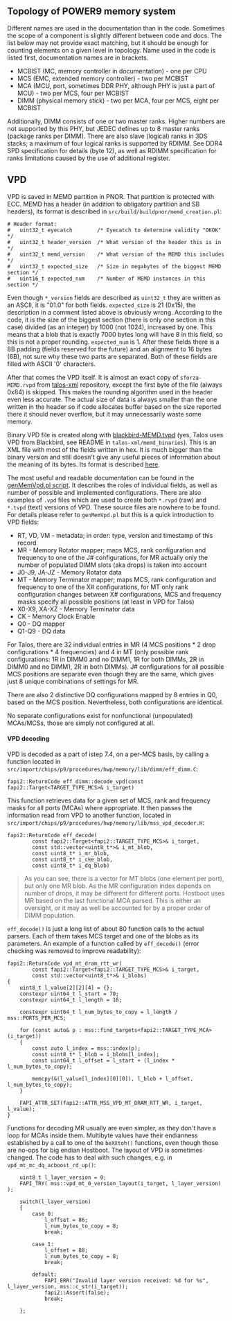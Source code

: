 ## Topology of POWER9 memory system

Different names are used in the documentation than in the code. Sometimes the
scope of a component is slightly different between code and docs. The list below
may not provide exact matching, but it should be enough for counting elements on
a given level in topology. Name used in the code is listed first, documentation
names are in brackets.

* MCBIST (MC, memory controller in documentation) - one per CPU
* MCS (EMC, extended memory controller) - two per MCBIST
* MCA (MCU, port, sometimes DDR PHY, although PHY is just a part of MCU) - two
  per MCS, four per MCBIST
* DIMM (physical memory stick) - two per MCA, four per MCS, eight per MCBIST

Additionally, DIMM consists of one or two master ranks. Higher numbers are not
supported by this PHY, but JEDEC defines up to 8 master ranks (package ranks per
DIMM). There are also slave (logical) ranks in 3DS stacks; a maximum of four
logical ranks is supported by RDIMM. See DDR4 SPD specification for details
(byte 12), as well as RDIMM specification for ranks limitations caused by the
use of additional register.

## VPD

VPD is saved in MEMD partition in PNOR. That partition is protected with ECC.
MEMD has a header (in addition to obligatory partition and SB headers), its
format is described in `src/build/buildpnor/memd_creation.pl`:

```
# Header format:
#   uint32_t eyecatch        /* Eyecatch to determine validity "OKOK" */
#   uint32_t header_version  /* What version of the header this is in */
#   uint32_t memd_version    /* What version of the MEMD this includes */
#   uint32_t expected_size   /* Size in megabytes of the biggest MEMD section */
#   uint16_t expected_num    /* Number of MEMD instances in this section */
```

Even though `*_version` fields are described as `uint32_t` they are written as
an ASCII, it is "01.0" for both fields. `expected_size` is 21 (0x15), the
description in a comment listed above is obviously wrong. According to the code,
it is the size of the biggest section (there is only one section in this case)
divided (as an integer) by 1000 (not 1024), increased by one. This means that a
blob that is exactly 7000 bytes long will have 8 in this field, so this is not a
proper rounding. `expected_num` is 1. After these fields there is a 8B padding
(fields reserved for the future) and an alignment to 16 bytes (6B), not sure why
these two parts are separated. Both of these fields are filled with ASCII '0'
characters.

After that comes the VPD itself. It is almost an exact copy of
`sforza-MEMD.rvpd` from [talos-xml](https://git.raptorcs.com/git/talos-xml/tree/memd_binaries)
repository, except the first byte of the file (always 0x84) is skipped. This
makes the rounding algorithm used in the header even less accurate. The actual
size of data is always smaller than the one written in the header so if code
allocates buffer based on the size reported there it should never overflow, but
it may unnecessarily waste some memory.

Binary VPD file is created along with [blackbird-MEMD.tvpd](https://git.raptorcs.com/git/blackbird-vpd/tree/mainboard/blackbird-MEMD.tvpd)
(yes, Talos uses VPD from Blackbird, see README in `talos-xml/memd_binaries`).
This is an XML file with most of the fields written in hex. It is much bigger
than the binary version and still doesn't give any useful pieces of information
about the meaning of its bytes. Its format is described [here](https://git.raptorcs.com/git/vpdtools/tree/docs/xmlformat.md).

The most useful and readable documentation can be found in the [genMemVpd.pl script](https://git.raptorcs.com/git/talos-hostboot/tree/src/import/tools/genMemVpd.pl).
It describes the roles of individual fields, as well as number of possible and
implemented configurations. There are also examples of `.vpd` files which are
used to create both `*.rvpd` (raw) and `*.tvpd` (text) versions of VPD. These
source files are nowhere to be found. For details please refer to `genMemVpd.pl`
but this is a quick introduction to VPD fields:

* RT, VD, VM - metadata; in order: type, version and timestamp of this record
* MR - Memory Rotator mapper; maps MCS, rank configuration and frequency to one
  of the J# configurations, for MR actually only the number of populated DIMM
  slots (aka drops) is taken into account
* J0-J9, JA-JZ - Memory Rotator data
* MT - Memory Terminator mapper; maps MCS, rank configuration and frequency to
  one of the X# configurations, for MT only rank configuration changes between
  X# configurations, MCS and frequency masks specify all possible positions (at
  least in VPD for Talos)
* X0-X9, XA-XZ - Memory Terminator data
* CK - Memory Clock Enable
* Q0 - DQ mapper
* Q1-Q9 - DQ data

For Talos, there are 32 individual entries in MR (4 MCS positions \* 2 drop
configurations \* 4 frequencies) and 4 in MT (only possible rank configurations:
1R in DIMM0 and no DIMM1, 1R for both DIMMs, 2R in DIMM0 and no DIMM1, 2R in
both DIMMs). J# configurations for all possible MCS positions are separate even
though they are the same, which gives just 8 unique combinations of settings for
MR.

There are also 2 distinctive DQ configurations mapped by 8 entries in Q0, based
on the MCS position. Nevertheless, both configurations are identical.

No separate configurations exist for nonfunctional (unpopulated) MCAs/MCSs,
those are simply not configured at all.

#### VPD decoding

VPD is decoded as a part of istep 7.4, on a per-MCS basis, by calling a function
located in `src/import/chips/p9/procedures/hwp/memory/lib/dimm/eff_dimm.C`:

```
fapi2::ReturnCode eff_dimm::decode_vpd(const fapi2::Target<TARGET_TYPE_MCS>& i_target)
```

This function retrieves data for a given set of MCS, rank and frequency masks
for all ports (MCAs) where appropriate. It then passes the information read from
VPD to another function, located in `src/import/chips/p9/procedures/hwp/memory/lib/mss_vpd_decoder.H`:

```
fapi2::ReturnCode eff_decode(
        const fapi2::Target<fapi2::TARGET_TYPE_MCS>& i_target,
        const std::vector<uint8_t*>& i_mt_blob,
        const uint8_t* i_mr_blob,
        const uint8_t* i_cke_blob,
        const uint8_t* i_dq_blob)
```

> As you can see, there is a vector for MT blobs (one element per port), but
> only one MR blob. As the MR configuration index depends on number of drops,
> it may be different for different ports. Hostboot uses MR based on the last
> functional MCA parsed. This is either an oversight, or it may as well be
> accounted for by a proper order of DIMM population.

`eff_decode()` is just a long list of about 80 function calls to the actual
parsers. Each of them takes MCS target and one of the blobs as its parameters.
An example of a function called by `eff_decode()` (error checking was removed to
improve readability):

```
fapi2::ReturnCode vpd_mt_dram_rtt_wr(
        const fapi2::Target<fapi2::TARGET_TYPE_MCS>& i_target,
        const std::vector<uint8_t*>& i_blobs)
{
    uint8_t l_value[2][2][4] = {};
    constexpr uint64_t l_start = 70;
    constexpr uint64_t l_length = 16;

    constexpr uint64_t l_num_bytes_to_copy = l_length / mss::PORTS_PER_MCS;

    for (const auto& p : mss::find_targets<fapi2::TARGET_TYPE_MCA>(i_target))
    {
        const auto l_index = mss::index(p);
        const uint8_t* l_blob = i_blobs[l_index];
        const uint64_t l_offset = l_start + (l_index * l_num_bytes_to_copy);

        memcpy(&(l_value[l_index][0][0]), l_blob + l_offset, l_num_bytes_to_copy);
    }

    FAPI_ATTR_SET(fapi2::ATTR_MSS_VPD_MT_DRAM_RTT_WR, i_target, l_value);
}
```

Functions for decoding MR usually are even simpler, as they don't have a loop
for MCAs inside them. Multibyte values have their endianness established by a
call to one of the `beXXtoh()` functions, even though those are no-ops for big
endian Hostboot. The layout of VPD is sometimes changed. The code has to deal
with such changes, e.g. in `vpd_mt_mc_dq_acboost_rd_up()`:

```
    uint8_t l_layer_version = 0;
    FAPI_TRY( mss::vpd_mt_0_version_layout(i_target, l_layer_version) );

    switch(l_layer_version)
    {
        case 0:
            l_offset = 86;
            l_num_bytes_to_copy = 8;
            break;

        case 1:
            l_offset = 88;
            l_num_bytes_to_copy = 8;
            break;

        default:
            FAPI_ERR("Invalid layer version received: %d for %s", l_layer_version, mss::c_str(i_target));
            fapi2::Assert(false);
            break;

    };
```
